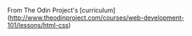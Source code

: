 From The Odin Project's [curriculum]
(http://www.theodinproject.com/courses/web-development-101/lessons/html-css)